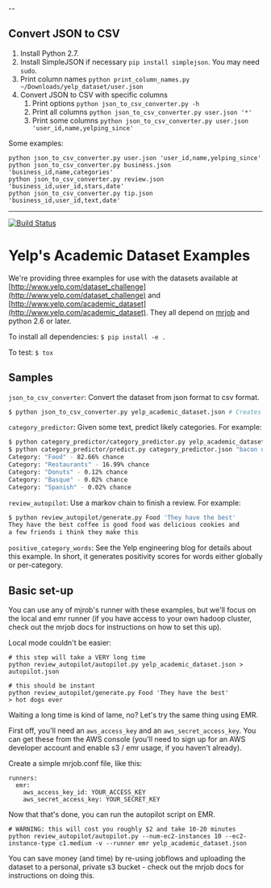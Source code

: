 --
## Convert JSON to CSV

1. Install Python 2.7.
2. Install SimpleJSON if necessary `pip install simplejson`. You may need `sudo`.
3. Print column names `python print_column_names.py ~/Downloads/yelp_dataset/user.json`
4. Convert JSON to CSV with specific columns
	1. Print options `python json_to_csv_converter.py -h`
	2. Print all columns `python json_to_csv_converter.py user.json '*'`
	3. Print some columns `python json_to_csv_converter.py user.json 'user_id,name,yelping_since'`

Some examples:

```
python json_to_csv_converter.py user.json 'user_id,name,yelping_since'
python json_to_csv_converter.py business.json 'business_id,name,categories'
python json_to_csv_converter.py review.json 'business_id,user_id,stars,date'
python json_to_csv_converter.py tip.json 'business_id,user_id,text,date'
```

---
[![Build Status](https://travis-ci.org/Yelp/dataset-examples.svg)](https://travis-ci.org/Yelp/dataset-examples)

Yelp's Academic Dataset Examples
================================

We're providing three examples for use with the datasets available at [http://www.yelp.com/dataset_challenge](http://www.yelp.com/dataset_challenge) and 
[http://www.yelp.com/academic_dataset](http://www.yelp.com/academic_dataset). They all depend on
[mrjob](https://github.com/Yelp/mrjob) and python 2.6 or later.

To install all dependencies: `$ pip install -e .`

To test: `$ tox`

Samples
------------

`json_to_csv_converter`: Convert the dataset from json format to csv format.

```bash
$ python json_to_csv_converter.py yelp_academic_dataset.json # Creates yelp_academic_dataset.csv
```

`category_predictor`: Given some text, predict likely categories. For example:

```bash
$ python category_predictor/category_predictor.py yelp_academic_dataset.json > category_predictor.json
$ python category_predictor/predict.py category_predictor.json "bacon donut"
Category: "Food" - 82.66% chance
Category: "Restaurants" - 16.99% chance
Category: "Donuts" - 0.12% chance
Category: "Basque" - 0.02% chance
Category: "Spanish" - 0.02% chance
```

`review_autopilot`: Use a markov chain to finish a review. For
example:

```bash
$ python review_autopilot/generate.py Food 'They have the best'
They have the best coffee is good food was delicious cookies and
a few friends i think they make this
```

`positive_category_words`: See the Yelp engineering blog for
details about this example. In short, it generates positivity
scores for words either globally or per-category.

Basic set-up
------------

You can use any of mjrob's runner with these examples, but we'll focus
on the local and emr runner (if you have access to your own hadoop
cluster, check out the mrjob docs for instructions on how to set this
up).

Local mode couldn't be easier:

    # this step will take a VERY long time
    python review_autopilot/autopilot.py yelp_academic_dataset.json > autopilot.json

    # this should be instant
	python review_autopilot/generate.py Food 'They have the best'
	> hot dogs ever

Waiting a long time is kind of lame, no? Let's try the same thing
using EMR.

First off, you'll need an `aws_access_key` and an
`aws_secret_access_key`. You can get these from the AWS console
(you'll need to sign up for an AWS developer account and enable s3 /
emr usage, if you haven't already).

Create a simple mrjob.conf file, like this:

    runners:
      emr:
        aws_access_key_id: YOUR_ACCESS_KEY
        aws_secret_access_key: YOUR_SECRET_KEY

Now that that's done, you can run the autopilot script on EMR.

    # WARNING: this will cost you roughly $2 and take 10-20 minutes
	python review_autopilot/autopilot.py --num-ec2-instances 10 --ec2-instance-type c1.medium -v --runner emr yelp_academic_dataset.json


You can save money (and time) by re-using jobflows and uploading the
dataset to a personal, private s3 bucket - check out the mrjob docs for
instructions on doing this.
